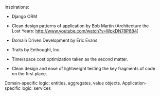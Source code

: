 Inspirations:
* Django ORM
* Clean design patterns of application by Bob Martin (Architecture the Lost Years: http://www.youtube.com/watch?v=WpkDN78P884)
* Domain Driven Development by Eric Evans
* Traits by Enthought, Inc.

* Time/space cost optimization taken as the second matter.
* Clean design and ease of lightweight testing the key fragments of code on the first place.

Domain-specific logic: entities, aggregates, value objects.
Application-specific logic: services 